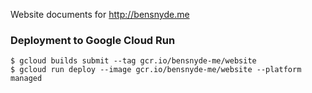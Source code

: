 Website documents for http://bensnyde.me

### Deployment to Google Cloud Run
```
$ gcloud builds submit --tag gcr.io/bensnyde-me/website
$ gcloud run deploy --image gcr.io/bensnyde-me/website --platform managed
```
